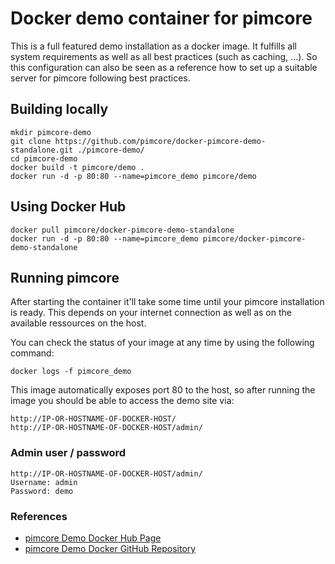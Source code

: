 # Docker demo container for pimcore

This is a full featured demo installation as a docker image. 
It fulfills all system requirements as well as all best practices (such as caching, ...). 
So this configuration can also be seen as a reference how to set up a suitable server for pimcore following best practices. 

## Building locally 
```
mkdir pimcore-demo
git clone https://github.com/pimcore/docker-pimcore-demo-standalone.git ./pimcore-demo/
cd pimcore-demo
docker build -t pimcore/demo .
docker run -d -p 80:80 --name=pimcore_demo pimcore/demo
``` 

## Using Docker Hub
```
docker pull pimcore/docker-pimcore-demo-standalone
docker run -d -p 80:80 --name=pimcore_demo pimcore/docker-pimcore-demo-standalone
``` 

## Running pimcore
After starting the container it'll take some time until your pimcore installation is ready. This depends on your internet connection as well as on the available ressources on the host. 

You can check the status of your image at any time by using the following command: 
```
docker logs -f pimcore_demo
```

This image automatically exposes port 80 to the host, so after running the image you should be able to access the demo site via: 
```
http://IP-OR-HOSTNAME-OF-DOCKER-HOST/
http://IP-OR-HOSTNAME-OF-DOCKER-HOST/admin/
```

### Admin user / password
```
http://IP-OR-HOSTNAME-OF-DOCKER-HOST/admin/
Username: admin
Password: demo
```

### References

* [pimcore Demo Docker Hub Page](https://registry.hub.docker.com/u/pimcore/docker-pimcore-demo-standalone/) 
* [pimcore Demo Docker GitHub Repository](https://github.com/pimcore/docker-pimcore-demo-standalone/)

